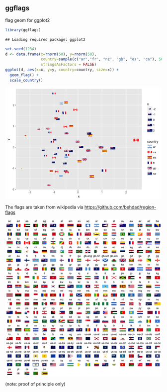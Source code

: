 ggflags
-------

flag geom for ggplot2

``` r
library(ggflags)
```

    ## Loading required package: ggplot2

``` r
set.seed(1234)
d <- data.frame(x=rnorm(50), y=rnorm(50), 
                country=sample(c("ar","fr", "nz", "gb", "es", "ca"), 50, TRUE), 
                stringsAsFactors = FALSE)
ggplot(d, aes(x=x, y=y, country=country, size=x)) + 
  geom_flag() + 
  scale_country()
```

![](README_files/figure-markdown_github/demo-1.png)

The flags are taken from wikipedia via <https://github.com/behdad/region-flags>

![](README_files/figure-markdown_github/flags.png)

(note: proof of principle only)
